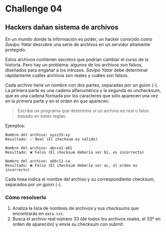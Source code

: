 # Challenge 04

## Hackers dañan sistema de archivos

En un mundo donde la información es poder, un hacker conocido como _Savipo Yatar_ descubre una serie de archivos en un servidor altamente protegido.

Estos archivos contienen secretos que podrían cambiar el curso de la historia. Pero hay un problema: algunos de los archivos son falsos, diseñados para engañar a los intrusos. _Savipo Yatar_ debe determinar rápidamente cuáles archivos son reales y cuáles son falsos.

Cada archivo tiene un nombre con dos partes, separadas por un guion (-). La primera parte es una cadena alfanumérica y la segunda es unchecksum, que es una cadena formada por los caracteres que sólo aparecen una vez en la primera parte y en el orden en que aparecen.

> Escribe un programa que determine si un archivo es real o falso basado en estas reglas.

Ejemplos:

```
Nombre del archivo: xyzz33-xy
Resultado: ✅ Real (El checksum es válido)

Nombre del archivo: abcca1-ab1
Resultado: ❌ Falso (El checksum debería ser b1, es incorrecto)

Nombre del archivo: abbc11-ca
Resultado: ❌ Falso (El checksum debería ser ac, el orden es incorrecto)
```

Cada línea indica el nombre del archivo y su correspondiente checksum, separados por un guion (-).

### Cómo resolverlo

1. Analiza la lista de nombres de archivos y sus checksums que encontrarás en `data.txt`.
2. Busca el archivo real número 33 (de todos los archivos reales, el 33º en orden de apareción) y envía su checksum con submit.